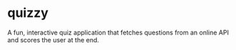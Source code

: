 # quizzy
A fun, interactive quiz application that fetches questions from an online API and scores the user at the end.
